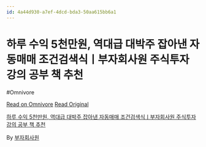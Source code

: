 ```yaml
---
id: 4a44d930-a7ef-4dcd-bda3-50aa615bb6a1
---
```


# 하루 수익 5천만원, 역대급 대박주 잡아낸 자동매매 조건검색식ㅣ부자회사원 주식투자 강의 공부 책 추천
#Omnivore
 
[Read on Omnivore](https://omnivore.app/me/https-youtube-com-watch-v-u-919-m-b-ddu-yc-190ce93dc36)
[Read Original](https://youtube.com/watch?v=U919mBDduYc)
 
[하루 수익 5천만원, 역대급 대박주 잡아낸 자동매매 조건검색식ㅣ부자회사원 주식투자 강의 공부 책 추천](https://youtube.com/watch?v=U919mBDduYc)

By [부자회사원](https://www.youtube.com/@%EB%B6%80%EC%9E%90%ED%9A%8C%EC%82%AC%EC%9B%90)